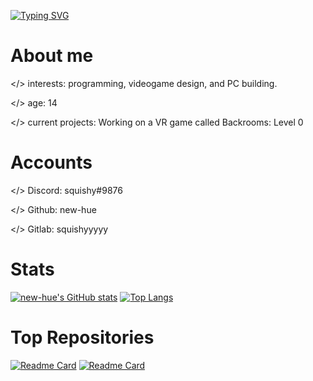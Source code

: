 [![Typing SVG](https://readme-typing-svg.herokuapp.com/?lines=Hello+World!;I'm+</new-hue>)](https://github.com/new-hue/new-hue)
# About me
</> interests: programming, videogame design, and PC building.

</> age: 14

</> current projects: Working on a VR game called Backrooms: Level 0
# Accounts
</> Discord: squishy#9876

</> Github: new-hue

</> Gitlab: squishyyyyy
# Stats
[![new-hue's GitHub stats](https://github-readme-stats.vercel.app/api?username=new-hue)](https://github.com/new-hue/new-hue)
[![Top Langs](https://github-readme-stats.vercel.app/api/top-langs/?username=new-hue&layout=compact)](https://github.com/new-hue/new-hue)

# Top Repositories
[![Readme Card](https://github-readme-stats.vercel.app/api/pin/?username=new-hue&repo=nuke-bot)](https://github.com/new-hue/nuke-bot)
[![Readme Card](https://github-readme-stats.vercel.app/api/pin/?username=new-hue&repo=squishystereo)](https://github.com/new-hue/squishystereo)
